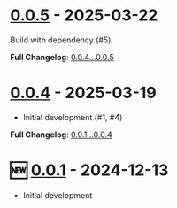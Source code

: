 # [0.0.5](https://github.com/kenherring/bats-test-runner/releases/tag/0.0.5) - 2025-03-22

Build with dependency (#5)

**Full Changelog**: [0.0.4...0.0.5](https://github.com/kenherring/bats-test-runner/compare/0.0.4...0.0.5)

# [0.0.4](https://github.com/kenherring/bats-test-runner/releases/tag/0.0.4) - 2025-03-19

 * Initial development (#1, #4)

**Full Changelog**: [0.0.1...0.0.4](https://github.com/kenherring/bats-test-runner/compare/0.0.1...0.0.4)

# 🆕 [0.0.1](https://github.com/kenherring/bats-test-runner/releases/tag/0.0.1) - 2024-12-13

* Initial development

